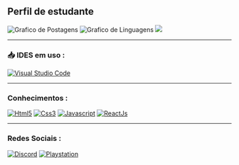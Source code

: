 <!-- Edição de Perfil INICIO -->

<h2>Perfil de estudante</h2>
<p align="left">
    <img src="https://github-readme-stats.vercel.app/api?username=Gabriel7818&show_icons=true&custom_title=Side-Street&title_color=ffffff&bg_color=161B22&text_color=11bbb2&count_private=true&icon_color=ffffff&border_color=161B22" alt="Grafico de Postagens"/>
    <img src="https://github-readme-stats.vercel.app/api/top-langs/?username=Gabriel7818&layout=compact&title_color=ffffff&bg_color=161B22&text_color=11bbb2&count_private=true&icon_color=11bbb2&border_color=161B22&show_icons=true&custom_title=Linguagens mais usadas" alt="Grafico de Linguagens"/>
    <img src="https://discord.c99.nl/widget/theme-4/405853277046046720.png"/>
    <hr>
<h3>📥 IDES em uso :</h3>
<a href="https://pt.wikipedia.org/wiki/Visual_Studio_Code"> <img alt="Visual Studio Code" src="https://img.shields.io/badge/VisualStudioCode-0078d7.svg?style=for-the-badge&logo=visual-studio-code&logoColor=white"/>
</a>
    <hr>
<h3>Conhecimentos :</h3>
<a href="https://pt.wikipedia.org/wiki/HTML5"> <img alt="Html5" src="https://img.shields.io/badge/html5-%23E34F26.svg?style=for-the-badge&logo=html5&logoColor=white"/></a>
<a href="https://pt.wikipedia.org/wiki/CSS3"> <img alt="Css3" src="https://img.shields.io/badge/css3-%231572B6.svg?style=for-the-badge&logo=css3&logoColor=white"/></a>
<a href="https://pt.wikipedia.org/wiki/JavaScript"> <img alt="Javascript" src="https://img.shields.io/badge/javascript-%23323330.svg?style=for-the-badge&logo=javascript&logoColor=%23F7DF1E"/></a>
<a href="https://pt.wikipedia.org/wiki/React_(JavaScript)"> <img alt="ReactJs" src="https://img.shields.io/badge/ReactJs-%2320232a.svg?style=for-the-badge&logo=react&logoColor=%2361DAFB"/></a>
    <hr>
<h3>Redes Sociais :</h3>    
<a href="https://discord.gg/exX6rNenXq"> <img alt="Discord" src="https://img.shields.io/badge/Discord-%237289DA.svg?style=for-the-badge&logo=discord&logoColor=white"/></a>
<a href="https://mypst.com.br/rank/Gabrielzim_-/?game_id=NPWR07053_00#!jogos/NPWR07053_00"> <img alt="Playstation" src="https://img.shields.io/badge/Playstation-003791?style=for-the-badge&logo=playstation&logoColor=white"/>
</a>    

    
<!-- Edição de Perfil FIM -->
